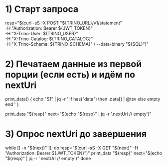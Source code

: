 # 1) Старт запроса
resp="$(curl -sS -X POST "${TRINO_URL}/v1/statement" \
  -H "Authorization: Bearer ${JWT_TOKEN}" \
  -H "X-Trino-User: ${TRINO_USER}" \
  -H "X-Trino-Catalog: ${TRINO_CATALOG}" \
  -H "X-Trino-Schema: ${TRINO_SCHEMA}" \
  --data-binary "${SQL}")"

# 2) Печатаем данные из первой порции (если есть) и идём по nextUri
print_data() {
  echo "$1" | jq -r '
    if has("data") then
      .data[] | @tsv
    else empty end
  '
}

print_data "${resp}"
next="$(echo "${resp}" | jq -r '.nextUri // empty')"

# 3) Опрос nextUri до завершения
while [[ -n "${next}" ]]; do
  resp="$(curl -sS -X GET "${next}" -H "Authorization: Bearer ${JWT_TOKEN}")"
  print_data "${resp}"
  next="$(echo "${resp}" | jq -r '.nextUri // empty')"
done
